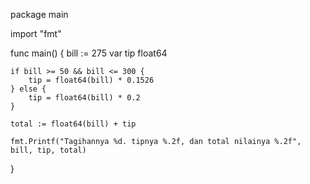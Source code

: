 package main

import "fmt"

func main() {
    bill := 275
    var tip float64

    if bill >= 50 && bill <= 300 {
        tip = float64(bill) * 0.1526
    } else {
        tip = float64(bill) * 0.2
    }

    total := float64(bill) + tip

    fmt.Printf("Tagihannya %d. tipnya %.2f, dan total nilainya %.2f", bill, tip, total)
}





